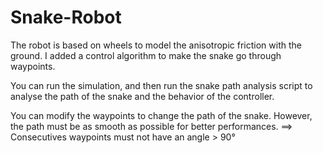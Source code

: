 # Snake-Robot

The robot is based on wheels to model the anisotropic friction with the ground.
I added a control algorithm to make the snake go through waypoints.

You can run the simulation, and then run the snake path analysis script to analyse the path of the snake and the behavior of the controller. 

You can modify the waypoints to change the path of the snake. 
However, the path must be as smooth as possible for better performances.
 ==> Consecutives waypoints must not have an angle > 90° 
